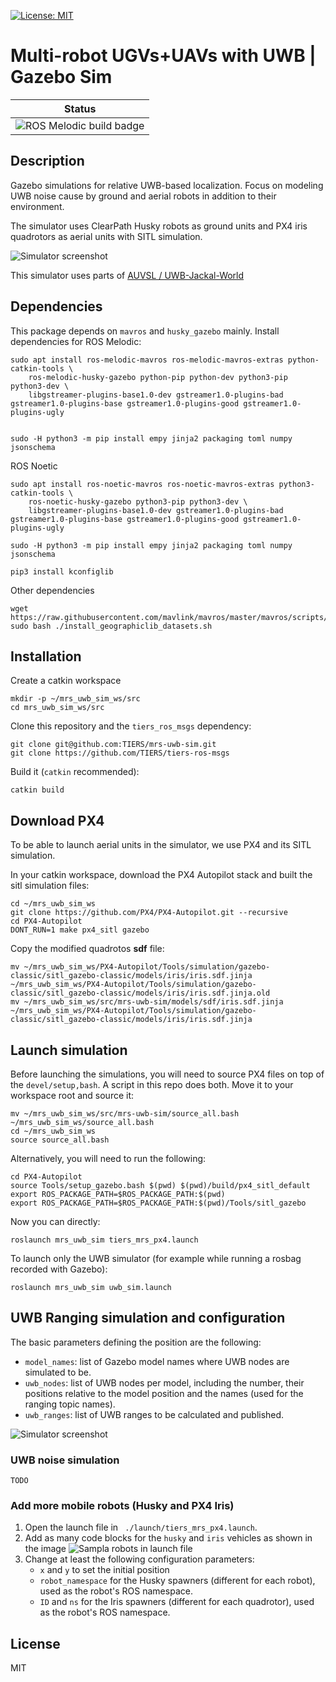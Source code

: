 
[![License: MIT](https://img.shields.io/badge/License-MIT-yellow.svg)](https://opensource.org/licenses/MIT)

# Multi-robot UGVs+UAVs with UWB | Gazebo Sim


| Status  |
|---------|
| ![ROS Melodic build badge](https://github.com/TIERS/mrs-uwb-sim/actions/workflows/melodic.yml/badge.svg) |


## Description

Gazebo simulations for relative UWB-based localization. Focus on modeling UWB noise cause by ground and aerial robots in addition to their environment.

The simulator uses ClearPath Husky robots as ground units and PX4 iris quadrotors as aerial units with SITL simulation.

![Simulator screenshot](./images/sim_view.png)

This simulator uses parts of [ AUVSL / UWB-Jackal-World ](https://github.com/AUVSL/UWB-Jackal-World)

## Dependencies

This package depends on `mavros` and `husky_gazebo` mainly. Install dependencies for ROS Melodic:
```
sudo apt install ros-melodic-mavros ros-melodic-mavros-extras python-catkin-tools \
    ros-melodic-husky-gazebo python-pip python-dev python3-pip python3-dev \
    libgstreamer-plugins-base1.0-dev gstreamer1.0-plugins-bad gstreamer1.0-plugins-base gstreamer1.0-plugins-good gstreamer1.0-plugins-ugly

    
sudo -H python3 -m pip install empy jinja2 packaging toml numpy jsonschema
```

ROS Noetic

```
sudo apt install ros-noetic-mavros ros-noetic-mavros-extras python3-catkin-tools \
    ros-noetic-husky-gazebo python3-pip python3-dev \ 
    libgstreamer-plugins-base1.0-dev gstreamer1.0-plugins-bad gstreamer1.0-plugins-base gstreamer1.0-plugins-good gstreamer1.0-plugins-ugly

sudo -H python3 -m pip install empy jinja2 packaging toml numpy jsonschema

pip3 install kconfiglib
```

Other dependencies
```
wget https://raw.githubusercontent.com/mavlink/mavros/master/mavros/scripts/install_geographiclib_datasets.sh
sudo bash ./install_geographiclib_datasets.sh
```

## Installation

Create a catkin workspace
```
mkdir -p ~/mrs_uwb_sim_ws/src
cd mrs_uwb_sim_ws/src
```

Clone this repository and the `tiers_ros_msgs` dependency:
```
git clone git@github.com:TIERS/mrs-uwb-sim.git
git clone https://github.com/TIERS/tiers-ros-msgs
```

Build it (`catkin` recommended):
```
catkin build
```

## Download PX4

To be able to launch aerial units in the simulator, we use PX4 and its SITL simulation.

In your catkin workspace, download the PX4 Autopilot stack and built the sitl simulation files:
```
cd ~/mrs_uwb_sim_ws
git clone https://github.com/PX4/PX4-Autopilot.git --recursive
cd PX4-Autopilot
DONT_RUN=1 make px4_sitl gazebo
```

Copy the modified quadrotos __sdf__ file:
```
mv ~/mrs_uwb_sim_ws/PX4-Autopilot/Tools/simulation/gazebo-classic/sitl_gazebo-classic/models/iris/iris.sdf.jinja ~/mrs_uwb_sim_ws/PX4-Autopilot/Tools/simulation/gazebo-classic/sitl_gazebo-classic/models/iris/iris.sdf.jinja.old
mv ~/mrs_uwb_sim_ws/src/mrs-uwb-sim/models/sdf/iris.sdf.jinja ~/mrs_uwb_sim_ws/PX4-Autopilot/Tools/simulation/gazebo-classic/sitl_gazebo-classic/models/iris/iris.sdf.jinja
```
   
## Launch simulation

Before launching the simulations, you will need to source PX4 files on top of the `devel/setup,bash`.
A script in this repo does both. Move it to your workspace root and source it:
```
mv ~/mrs_uwb_sim_ws/src/mrs-uwb-sim/source_all.bash ~/mrs_uwb_sim_ws/source_all.bash
cd ~/mrs_uwb_sim_ws
source source_all.bash
```

Alternatively, you will need to run the following:
```
cd PX4-Autopilot
source Tools/setup_gazebo.bash $(pwd) $(pwd)/build/px4_sitl_default
export ROS_PACKAGE_PATH=$ROS_PACKAGE_PATH:$(pwd)
export ROS_PACKAGE_PATH=$ROS_PACKAGE_PATH:$(pwd)/Tools/sitl_gazebo
```

Now you can directly:
```
roslaunch mrs_uwb_sim tiers_mrs_px4.launch
```

To launch only the UWB simulator (for example while running a rosbag recorded with Gazebo):
```
roslaunch mrs_uwb_sim uwb_sim.launch
```

## UWB Ranging simulation and configuration

The basic parameters defining the position are the following:
- `model_names`: list of Gazebo model names where UWB nodes are simulated to be.
- `uwb_nodes`: list of UWB nodes per model, including the number, their positions relative to the model position and the names (used for the ranging topic names).
- `uwb_ranges`: list of UWB ranges to be calculated and published.

![Simulator screenshot](./images/config_sample.png)

### UWB noise simulation

`TODO`

### Add more mobile robots (Husky and PX4 Iris)
1. Open the launch file in ` ./launch/tiers_mrs_px4.launch`.
2. Add as many code blocks for the `husky` and `iris` vehicles as shown in the image
   ![Sampla robots in launch file](./images/add_robots_sample.png)
3. Change at least the following configuration parameters:
   - `x` and `y` to set the initial position
   - `robot_namespace` for the Husky spawners (different for each robot), used as the robot's ROS namespace.
   - `ID` and `ns` for the Iris spawners (different for each quadrotor), used as the robot's ROS namespace.

## License

MIT
